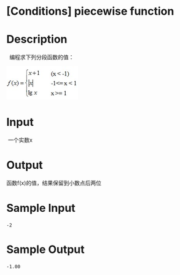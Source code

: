 # [Conditions] piecewise function

# Description
 
 编程求下列分段函数的值：
 
![](https://github.com/niuguangyu/pic/raw/master/3_1.jpg)

# Input

 一个实数x

# Output

 函数f(x)的值，结果保留到小数点后两位

# Sample Input

```
-2
```
# Sample Output

```
-1.00
```